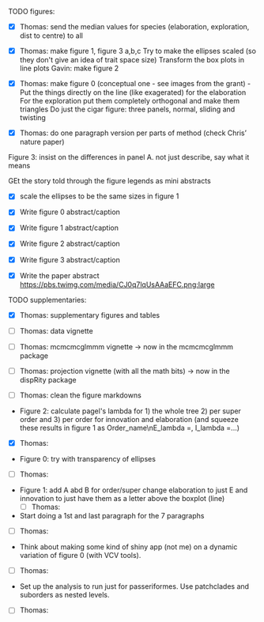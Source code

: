 TODO figures:
- [x] Thomas: send the median values for species (elaboration, exploration, dist to centre) to all
- [x] Thomas: make figure 1, figure 3 a,b,c
Try to make the ellipses scaled (so they don't give an idea of trait space size)
Transform the box plots in line plots 
Gavin: make figure 2
- [x] Thomas: make figure 0 (conceptual one - see images from the grant)
-Put the things directly on the line (like exagerated) for the elaboration
For the exploration put them completely orthogonal and make them triangles
Do just the cigar figure: three panels, normal, sliding and twisting
- [x] Thomas: do one paragraph version per parts of method (check Chris’ nature paper)


Figure 3: insist on the differences in panel A. not just describe, say what it means


GEt the story told through the figure legends as mini abstracts



- [x] scale the ellipses to be the same sizes in figure 1
- [x] Write figure 0 abstract/caption
- [x] Write figure 1 abstract/caption
- [x] Write figure 2 abstract/caption
- [x] Write figure 3 abstract/caption
- [x] Write the paper abstract https://pbs.twimg.com/media/CJ0q7lqUsAAaEFC.png:large


TODO supplementaries:
 - [x] Thomas: supplementary figures and tables
 - [ ] Thomas: data vignette
 - [ ] Thomas: mcmcmcglmmm vignette -> now in the mcmcmcglmmm package
 - [ ] Thomas: projection vignette (with all the math bits) -> now in the dispRity package
 - [ ] Thomas: clean the figure markdowns


 - Figure 2: calculate pagel's lambda for 1) the whole tree 2) per super order and 3) per order for innovation and elaboration (and squeeze these results in figure 1 as Order_name\nE_lambda =, I_lambda =...)
  - [x] Thomas: 
 - Figure 0: try with transparency of ellipses
  - [ ] Thomas: 
 - Figure 1: add A abd B for order/super
            change elaboration to just E and innovation to just have them as a letter above the boxplot (line)
    - [ ] Thomas: 
 - Start doing a 1st and last paragraph for the 7 paragraphs
  - [ ] Thomas: 
 - Think about making some kind of shiny app (not me) on a dynamic variation of figure 0 (with VCV tools).
  - [ ] Thomas: 
 - Set up the analysis to run just for passeriformes. Use patchclades and suborders as nested levels.
  - [ ] Thomas: 